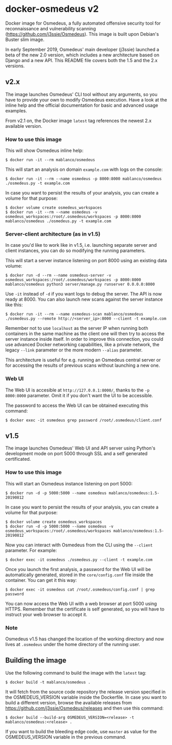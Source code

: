 # docker-osmedeus v2

Docker image for Osmedeus, a fully automated offensive security tool for reconnaissance and vulnerability scanning (<https://github.com/j3ssie/Osmedeus>). This image is built upon Debian's Buster slim image.

In early September 2019, Osmedeus' main developer (j3ssie) launched a beta of the new 2.0 version, which includes a new architecture based on Django and a new API. This README file covers both the 1.5 and the 2.x versions.

## v2.x

The image launches Osmedeus' CLI tool without any arguments, so you have to provide your own to modify Osmedeus execution. Have a look at the inline help and the official documentation for basic and advanced usage examples.

From v2.1 on, the Docker image `latest` tag references the newest 2.x available version.

### How to use this image

This will show Osmedeus inline help:

    $ docker run -it --rm mablanco/osmedeus

This will start an analysis on domain `example.com` with logs on the console:

    $ docker run -it --rm --name osmedeus -p 8000:8000 mablanco/osmedeus ./osmedeus.py -t example.com

In case you want to persist the results of your analysis, you can create a volume for that purpose:

    $ docker volume create osmedeus_workspaces
    $ docker run -it --rm --name osmedeus -v osmedeus_workspaces:/root/.osmedeus/workspaces -p 8000:8000 mablanco/osmedeus ./osmedeus.py -t example.com

### Server-client architecture (as in v1.5)

In case you'd like to work like in v1.5, i.e. launching separate server and client instances, you can do so modifying the running parameters.

This will start a server instance listening on port 8000 using an existing data volume:

    $ docker run -d --rm --name osmedeus-server -v osmedeus_workspaces:/root/.osmedeus/workspaces -p 8000:8000 mablanco/osmedeus python3 server/manage.py runserver 0.0.0.0:8000

Use `-it` instead of `-d` if you want logs to debug the server. The API is now ready at 8000. You can also launch new scans against the server instance like this:

    $ docker run -it --rm --name osmedeus-scan mablanco/osmedeus ./osmedeus.py --remote http://<server_ip>:8000 --client -t example.com

Remember not to use `localhost` as the server IP when running both containers in the same machine as the client one will then try to access the server instance inside itself. In order to improve this connection, you could use advanced Docker networking capabilities, like a private network, the legacy `--link` parameter or the more modern `--alias` parameter.

This architecture is useful for e.g. running an Osmedeus central server or for accessing the results of previous scans without launching a new one.

### Web UI

The Web UI is accesible at `http://127.0.0.1:8000/`, thanks to the `-p 8000:8000` parameter. Omit it if you don't want the UI to be accessible.

The password to access the Web UI can be obtained executing this command:

    $ docker exec -it osmedeus grep password /root/.osmedeus/client.conf

## v1.5

The image launches Osmedeus' Web UI and API server using Python's development mode on port 5000 through SSL and a self generated certificated.

### How to use this image

This will start an Osmedeus instance listening on port 5000:

    $ docker run -d -p 5000:5000 --name osmedeus mablanco/osmedeus:1.5-20190812

In case you want to persist the results of your analysis, you can create a volume for that purpose:

    $ docker volume create osmedeus_workspaces
    $ docker run -d -p 5000:5000 --name osmedeus -v osmedeus_workspaces:/root/.osmedeus/workspaces mablanco/osmedeus:1.5-20190812

Now you can interact with Osmedeus from the CLI using the `--client` parameter. For example:

    $ docker exec -it osmedeus ./osmedeus.py --client -t example.com

Once you launch the first analysis, a password for the Web UI will be automatically generated, stored in the `core/config.conf` file inside the container. You can get it this way:

    $ docker exec -it osmedeus cat /root/.osmedeus/config.conf | grep password

You can now access the Web UI with a web browser at port 5000 using HTTPS. Remember that the certificate is self generated, so you will have to instruct your web browser to accept it.

### Note

Osmedeus v1.5 has changed the location of the working directory and now lives at `.osmedeus` under the home directory of the running user.

## Building the image

Use the following command to build the image with the `latest` tag:

    $ docker build -t mablanco/osmedeus .

It will fetch from the source code repository the release version specified in the OSMEDEUS_VERSION variable inside the Dockerfile. In case you want to build a different version, browse the available releases from <https://github.com/j3ssie/Osmedeus/releases> and then use this command:

    $ docker build --build-arg OSMEDEUS_VERSION=<release> -t mablanco/osmedeus:<release> .

If you want to build the bleeding edge code, use `master` as value for the OSMEDEUS_VERSION variable in the previous command.
